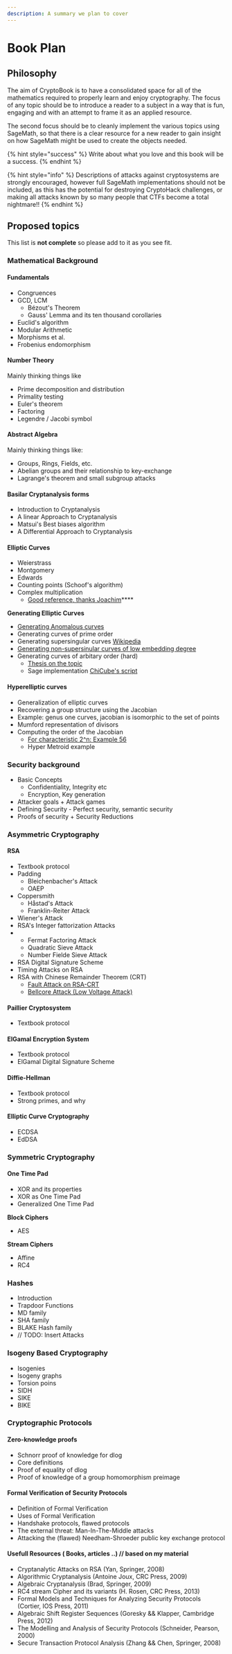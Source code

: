 ```yaml
---
description: A summary we plan to cover
---
```


# Book Plan

## Philosophy

The aim of CryptoBook is to have a consolidated space for all of the mathematics required to properly learn and enjoy cryptography. The focus of any topic should be to introduce a reader to a subject in a way that is fun, engaging and with an attempt to frame it as an applied resource.

The second focus should be to cleanly implement the various topics using SageMath, so that there is a clear resource for a new reader to gain insight on how SageMath might be used to create the objects needed.

{% hint style="success" %}
Write about what you love and this book will be a success. 
{% endhint %}

{% hint style="info" %}
Descriptions of attacks against cryptosystems are strongly encouraged, however full SageMath implementations should not be included, as this has the potential for destroying CryptoHack challenges, or making all attacks known by so many people that CTFs become a total nightmare!! 
{% endhint %}

## Proposed topics

This list is **not complete** so please add to it as you see fit.

### Mathematical Background

#### Fundamentals

* Congruences
* GCD, LCM
  * Bézout's Theorem
  * Gauss' Lemma and its ten thousand corollaries
* Euclid's algorithm
* Modular Arithmetic
* Morphisms et al. 
* Frobenius endomorphism

#### Number Theory

Mainly thinking things like

* Prime decomposition and distribution
* Primality testing
* Euler's theorem
* Factoring
* Legendre / Jacobi symbol

#### Abstract Algebra

Mainly thinking things like:

* Groups, Rings, Fields, etc.
* Abelian groups and their relationship to key-exchange
* Lagrange's theorem and small subgroup attacks

#### Basilar Cryptanalysis forms

* Introduction to Cryptanalysis
* A linear Approach to Cryptanalysis
* Matsui's Best biases algorithm
* A Differential Approach to Cryptanalysis

#### Elliptic Curves

* Weierstrass
* Montgomery
* Edwards
* Counting points \(Schoof's algorithm\)
* Complex multiplication
  * [Good reference, thanks Joachim](https://crypto.stanford.edu/pbc/thesis.pdf)\*\*\*\*

**Generating Elliptic Curves**

* [Generating Anomalous curves](http://www.monnerat.info/publications/anomalous.pdf)
* Generating curves of prime order
* Generating supersingular curves [Wikipedia](https://en.wikipedia.org/wiki/Supersingular_elliptic_curve#Examples)
* [Generating non-supersinular curves of low embedding degree](https://eprint.iacr.org/2004/058.pdf)
* Generating curves of arbitary order \(hard\)
  * [Thesis on the topic](https://www.math.leidenuniv.nl/scripties/Broker.pdf)
  * Sage implementation [ChiCube's script](https://gist.github.com/ChiCubed/0977601c9ce88eda03b9d2576231192e)

#### Hyperelliptic curves

* Generalization of elliptic curves
* Recovering a group structure using the Jacobian
* Example: genus one curves, jacobian is isomorphic to the set of points
* Mumford representation of divisors
* Computing the order of the Jacobian
  * [For characteristic 2^n: Example 56](https://www.math.uwaterloo.ca/~ajmeneze/publications/hyperelliptic.pdf)
  * Hyper Metroid example

### Security background

* Basic Concepts 
  * Confidentiality, Integrity etc
  * Encryption, Key generation
* Attacker goals + Attack games
* Defining Security - Perfect security, semantic security
* Proofs of security + Security Reductions

### Asymmetric Cryptography

#### RSA

* Textbook protocol
* Padding
  * Bleichenbacher's Attack
  * OAEP
* Coppersmith
  * Håstad's Attack
  * Franklin-Reiter Attack
* Wiener's Attack
* RSA's Integer fattorization Attacks
* * Fermat Factoring Attack
  * Quadratic Sieve Attack
  * Number Fielde Sieve Attack
* RSA Digital Signature Scheme
* Timing Attacks on RSA
* RSA with Chinese Remainder Theorem \(CRT\)
  * [Fault Attack on RSA-CRT](https://eprint.iacr.org/2002/073.pdf)
  * [Bellcore Attack \(Low Voltage Attack\)](https://eprint.iacr.org/2012/553.pdf)

#### Paillier Cryptosystem

* Textbook protocol

#### ElGamal Encryption System

* Textbook protocol
* ElGamal Digital Signature Scheme

#### Diffie-Hellman

* Textbook protocol
* Strong primes, and why

#### Elliptic Curve Cryptography

* ECDSA
* EdDSA

### Symmetric Cryptography

#### One Time Pad

* XOR and its properties
* XOR as One Time Pad
* Generalized One Time Pad 

**Block Ciphers**

* AES

**Stream Ciphers**

* Affine
* RC4

### **Hashes**

* Introduction
* Trapdoor Functions
* MD family
* SHA family
* BLAKE Hash family
* // TODO: Insert Attacks

### Isogeny Based Cryptography

* Isogenies
* Isogeny graphs
* Torsion poins
* SIDH
* SIKE
* BIKE

### Cryptographic Protocols

#### Zero-knowledge proofs

* Schnorr proof of knowledge for dlog
* Core definitions
* Proof of equality of dlog
* Proof of knowledge of a group homomorphism preimage

#### Formal Verification of Security Protocols

* Definition of Formal Verification
* Uses of Formal Verification
* Handshake protocols, flawed protocols
* The external threat: Man-In-The-Middle attacks
* Attacking the \(flawed\) Needham-Shroeder public key exchange protocol 



#### Usefull Resources \( Books, articles ..\) // based on my material

* Cryptanalytic Attacks on RSA \(Yan, Springer, 2008\)
* Algorithmic Cryptanalysis \(Antoine Joux, CRC Press, 2009\)
* Algebraic Cryptanalysis \(Brad, Springer, 2009\)
* RC4 stream Cipher and its variants \(H. Rosen, CRC Press, 2013\)
* Formal Models and Techniques for Analyzing Security Protocols \(Cortier, IOS Press, 2011\)
* Algebraic Shift Register Sequences \(Goresky && Klapper, Cambridge Press,  2012\)
* The Modelling and Analysis of Security Protocols \(Schneider, Pearson, 2000\)
* Secure Transaction Protocol Analysis \(Zhang && Chen, Springer, 2008\)

